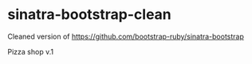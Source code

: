sinatra-bootstrap-clean
=======================

Cleaned version of https://github.com/bootstrap-ruby/sinatra-bootstrap

Pizza shop v.1
